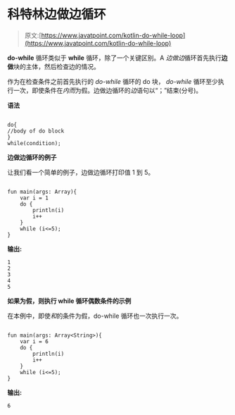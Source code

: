 # 科特林边做边循环

> 原文:[https://www.javatpoint.com/kotlin-do-while-loop](https://www.javatpoint.com/kotlin-do-while-loop)

**do-while** 循环类似于 **while** 循环，除了一个关键区别。A *边做边*循环首先执行**边做**块的主体，然后检查边的情况。

作为在检查条件之前首先执行的 *do-while* 循环的 do 块， *do-while* 循环至少执行一次，即使条件在*内而*为假。边做边循环的*边*语句以“；”结束(分号)。

**语法**

```

do{
//body of do block
}
while(condition);

```

**边做边循环的例子**

让我们看一个简单的例子，边做边循环打印值 1 到 5。

```

fun main(args: Array){
    var i = 1
    do {
        println(i)
        i++
    }
    while (i<=5);
} 
```

**输出:**

```
1
2
3
4
5

```

**如果为假，则执行 while 循环偶数条件的示例**

在本例中，即使*和*的条件为假，do-while 循环也一次执行一次。

```

fun main(args: Array<String>){
    var i = 6
    do {
        println(i)
        i++
    }
    while (i<=5);
}

```

**输出:**

```
6

```